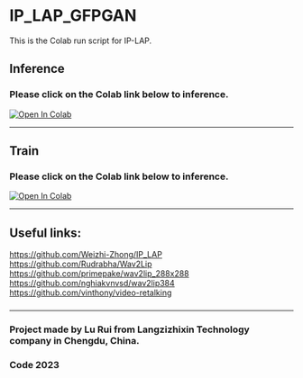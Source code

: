 # IP_LAP_GFPGAN
This is the Colab run script for IP-LAP.
## Inference  
### Please click on the Colab link below to inference.

[![Open In Colab][colab-badge]][colab-notebook]

[colab-notebook]: <https://colab.research.google.com/github/langzizhixin/IP_LAP_GFPGAN/blob/main/IP_LAP_GFPGAN.ipynb>
[colab-badge]: <https://colab.research.google.com/assets/colab-badge.svg>

***
## Train 
### Please click on the Colab link below to inference.

[![Open In Colab][colab-badge]][colab-notebook]

[colab-notebook]: <https://colab.research.google.com/github/langzizhixin/IP_LAP_GFPGAN/blob/main/IP_LAP_Train.ipynb>
[colab-badge]: <https://colab.research.google.com/assets/colab-badge.svg>

***

## Useful links:
https://github.com/Weizhi-Zhong/IP_LAP
https://github.com/Rudrabha/Wav2Lip
https://github.com/primepake/wav2lip_288x288
https://github.com/nghiakvnvsd/wav2lip384
https://github.com/vinthony/video-retalking
### 
### 

***

### Project  made by Lu Rui from Langzizhixin Technology company in Chengdu, China.
###  Code 2023

